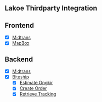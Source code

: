## Lakoe Thirdparty Integration 

## Frontend 
- [x] [Midtrans](https://midtrans.com/)
- [x] [MapBox](https://mapbox.com/)

## Backend
- [x] [Midtrans](https://midtrans.com/)
- [x] [Biteship](https://biteship.com/id)
    - [x] [Estimate Ongkir](https://biteship.com/id/docs/api/rates/retrieve)
    - [x] [Create Order](https://biteship.com/id/docs/api/orders/create)
    - [x] [Retrieve Tracking](https://biteship.com/id/docs/api/trackings/retrieve_public)